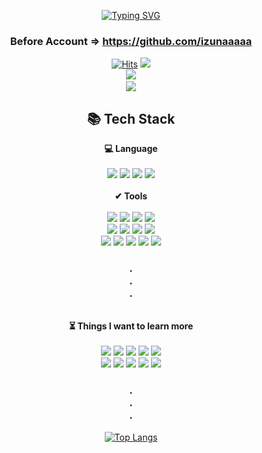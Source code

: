 
<div align="center">

[![Typing SVG](https://readme-typing-svg.demolab.com?font=Oleo+Script&weight=700&size=50&duration=4000&pause=5000&color=003153&center=true&vCenter=true&width=1000&lines=Hi+there,+I'm+Web+%2F+BackEnd+Developer)](https://git.io/typing-svg)
	<h3>Before Account => https://github.com/izunaaaaa</h3>

[![Hits](https://hits.seeyoufarm.com/api/count/incr/badge.svg?url=https%3A%2F%2Fgithub.com%2FKimDuHong&count_bg=%2379C83D&title_bg=%23555555&icon=googlechrome.svg&icon_color=%23E7E7E7&title=hits&edge_flat=false)](https://hits.seeyoufarm.com)
<a href="https://izuna.tistory.com/">
  <img src="https://img.shields.io/badge/TISTORY-000000?style=flat-square&logo=tistory&logoColor=white&link=https://izuna.tistory.com/"/>
 </a>
<a href="mailto:kdh97048@gmail.com">	
   <img src="https://img.shields.io/badge/Gmail-D0A9F5?style=flat-square&logo=Gmail&logoColor=white&link=mailto:kdh97048@gmail.com"/>
</a>
<a href="mailto:art970@naver.com">	
   <img src="https://img.shields.io/badge/naver-03C75A?style=flat-square&logo=naver&logoColor=white&link=mailto:art970@naver.com"/>
</a>
<br/>

		
<h2 align="center"> 📚 Tech Stack </h2>
 


<div align="center">
 <div><b>💻 Language</b></div><br/>
  <img src="https://img.shields.io/badge/python-3776AB?style=flat&logo=python&logoColor=white"/> 
 <img src="https://img.shields.io/badge/c++-00599C?style=flat&logo=c%2B%2B&logoColor=white"/>
	 <img src="https://img.shields.io/badge/javascript-F7DF1E?style=flat&logo=javascript&logoColor=white"/>
	 <img src="https://img.shields.io/badge/Java-007396?style=flat&logo=java&logoColor=white"/>
 <br/>


</div>
 <br/>
 
 <div>
 <div><b>✔ Tools</b></div><br/>
   <img src="https://img.shields.io/badge/django-092E20?style=flat&logo=DJANGO&logoColor=white"/>
    <img src="https://img.shields.io/badge/Qt-41CD52?style=flat&logo=qt&logoColor=white"/> 
   <img src="https://img.shields.io/badge/fastapi-009688?style=flat&logo=fastapi&logoColor=white"/>
   <img src="https://img.shields.io/badge/flask-000000?style=flat&logo=flask&logoColor=white"/>
    <br/>
   <img src="https://img.shields.io/badge/Jquery-41CD52?style=flat&logo=Jquery&logoColor=white"/> 
   <img src="https://img.shields.io/badge/MacOs-000000?style=flat&logo=MacOs&logoColor=white"/> 
   <img src="https://img.shields.io/badge/Windows-0078D6?style=flat&logo=Windows&logoColor=white"/> 
   <img src="https://img.shields.io/badge/linux-FCC624?style=flat&logo=linux&logoColor=white"/> 
    <br/>
 <img src="https://img.shields.io/badge/AWS-232F3E?style=flat&logo=Amazon%20AWS&logoColor=white"/>
   <img src="https://img.shields.io/badge/react-61DAFB?style=flat&logo=react&logoColor=white"/>
  <img src="https://img.shields.io/badge/Vscode-007ACC?style=flat&logo=Visual%20Studio%20code&logoColor=white"/> 
  <img src="https://img.shields.io/badge/Visual%20Studio-5C2D91?style=flat&logo=Visual%20Studio&logoColor=white"/> 
  <img src="https://img.shields.io/badge/GitHub-181717?style=flat&logo=github&logoColor=white"/>
   <h3>.<br/>.<br/>.<br/></h3>
</div>
   <br/>
<div>
  <div><b>⏳ Things I want to learn more</b></div><br/>
 <img src="https://img.shields.io/badge/TensorFlow-FF6F00?style=flat&logo=TensorFlow&logoColor=white"/>
 <img src="https://img.shields.io/badge/pytorch-EE4C2C?style=flat&logo=pytorch&logoColor=white"/>
    <img src="https://img.shields.io/badge/Numpy-013243?style=flat&logo=Numpy&logoColor=white"/> 
    <img src="https://img.shields.io/badge/Pandas-150458?style=flat&logo=Pandas&logoColor=white"/> 
   <img src="https://img.shields.io/badge/OpenCV-5C3EE8?style=flat&logo=OpenCV&logoColor=white"/>
 <br/>
   <img src="https://img.shields.io/badge/Flutter-02569B?style=flat&logo=Flutter&logoColor=white"/>
   <img src="https://img.shields.io/badge/Ruby-CC342D?style=flat&logo=ruby&logoColor=white"/>
   <img src="https://img.shields.io/badge/R-276DC3?style=flat&logo=R&logoColor=white"/>
   <img src="https://img.shields.io/badge/Vue.js-4FC08D?style=flat&logo=Vue.js&logoColor=white"/>
   <img src="https://img.shields.io/badge/Redux-764ABC?style=flat&logo=Redux&logoColor=white"/>
    <h3>.<br>.<br>.</h3>
	
[![Top Langs](https://github-readme-stats.vercel.app/api/top-langs/?username=KimDuHong&layout=compact&theme=tokyonight&height=400)](https://github.com/KimDuHong/github-readme-stats)
	
	
	
</div>
